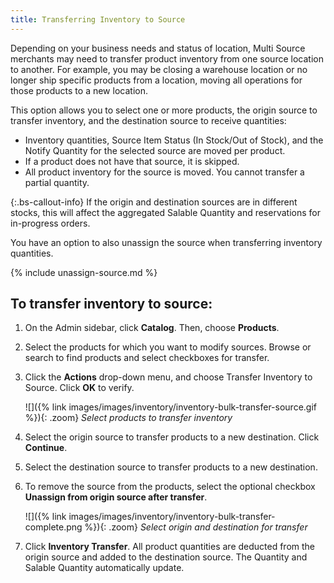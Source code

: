 ```yaml
---
title: Transferring Inventory to Source
---
```



Depending on your business needs and status of location, Multi Source merchants may need to transfer product inventory from one source location to another. For example, you may be closing a warehouse location or no longer ship specific products from a location, moving all operations for those products to a new location.

This option allows you to select one or more products, the origin source to transfer inventory, and the destination source to receive quantities:

* Inventory quantities, Source Item Status (In Stock/Out of Stock), and the Notify Quantity for the selected source are moved per product.
* If a product does not have that source, it is skipped.
* All product inventory for the source is moved. You cannot transfer a partial quantity.

{:.bs-callout-info}
If the origin and destination sources are in different stocks, this will affect the aggregated Salable Quantity and reservations for in-progress orders.

You have an option to also unassign the source when transferring inventory quantities.

{% include unassign-source.md %}

## To transfer inventory to source:

1. On the Admin sidebar, click **Catalog**. Then, choose **Products**.

1. Select the products for which you want to modify sources. Browse or search to find products and select checkboxes for transfer.

1. Click the **Actions** drop-down menu, and choose Transfer Inventory to Source. Click **OK** to verify.

    ![]({% link images/images/inventory/inventory-bulk-transfer-source.gif %}){: .zoom}
    *Select products to transfer inventory*

1. Select the origin source to transfer products to a new destination. Click **Continue**.

1. Select the destination source to transfer products to a new destination.

1. To remove the source from the products, select the optional checkbox **Unassign from origin source after transfer**.

    ![]({% link images/images/inventory/inventory-bulk-transfer-complete.png %}){: .zoom}
    *Select origin and destination for transfer*

1. Click **Inventory Transfer**. All product quantities are deducted from the origin source and added to the destination source. The Quantity and Salable Quantity automatically update.
